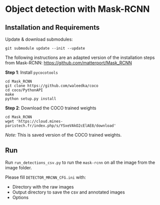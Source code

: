 # Object detection with Mask-RCNN

## Installation and Requirements

Update & download submodules:

    git submodule update --init --update

 The following instructions are an adapted version of the installation steps from Mask-RCNN: https://github.com/matterport/Mask_RCNN

**Step 1**: Install `pycocotools`

    cd Mask_RCNN
    git clone https://github.com/waleedka/coco
    cd coco/PythonAPI
    make
    python setup.py install

**Step 2**: Download the COCO trained weights

    cd Mask_RCNN
    wget 'https://cloud.mines-paristech.fr/index.php/s/YSxeVAkO2cElAE8/download'

*Note:* This is saved version of the COCO trained weights.

## Run

Run `run_detections_csv.py` to run the `mask-rcnn` on all the image from the image folder.

Please fill `DETECTOR_MRCNN_CFG.ini` with:
- Directory with the raw images
- Output directory to save the csv and annotated images
- Options